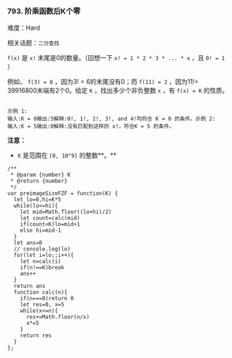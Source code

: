 ### 793. 阶乘函数后K个零

难度：Hard

相关话题：`二分查找`

 `f(x)` 是 `x!` 末尾是0的数量。（回想一下 `x! = 1 * 2 * 3 * ... * x` ，且 `0! = 1` ）



例如， `f(3) = 0` ，因为3! = 6的末尾没有0；而 `f(11) = 2` ，因为11!= 39916800末端有2个0。给定 `K` ，找出多少个非负整数 `x` ，有 `f(x) = K` 的性质。



```

示例 1:
输入:K = 0输出:5解释:0!, 1!, 2!, 3!, and 4!均符合 K = 0 的条件。示例 2:
输入:K = 5输出:0解释:没有匹配到这样的 x!，符合K = 5 的条件。
```


**注意：** 




* `K` 是范围在 `[0, 10^9]` 的整数**。**




```
/**
 * @param {number} K
 * @return {number}
 */
var preimageSizeFZF = function(K) {
  let lo=0,hi=K*5
  while(lo<=hi){
    let mid=Math.floor((lo+hi)/2)
    let count=calc(mid)
    if(count<K)lo=mid+1
    else hi=mid-1
  }
  let ans=0
  // console.log(lo)
  for(let i=lo;;i++){
    let n=calc(i)
    if(n!==K)break
    ans++
  }
  return ans
  function calc(n){
    if(n===0)return 0
    let res=0, x=5
    while(x<=n){
      res+=Math.floor(n/x)
      x*=5
    }
    return res
  }
};
```

